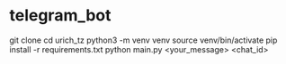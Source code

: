 # telegram_bot
git clone 
cd urich_tz
python3 -m venv venv
source venv/bin/activate
pip install -r requirements.txt
python main.py <your_message> <chat_id>
